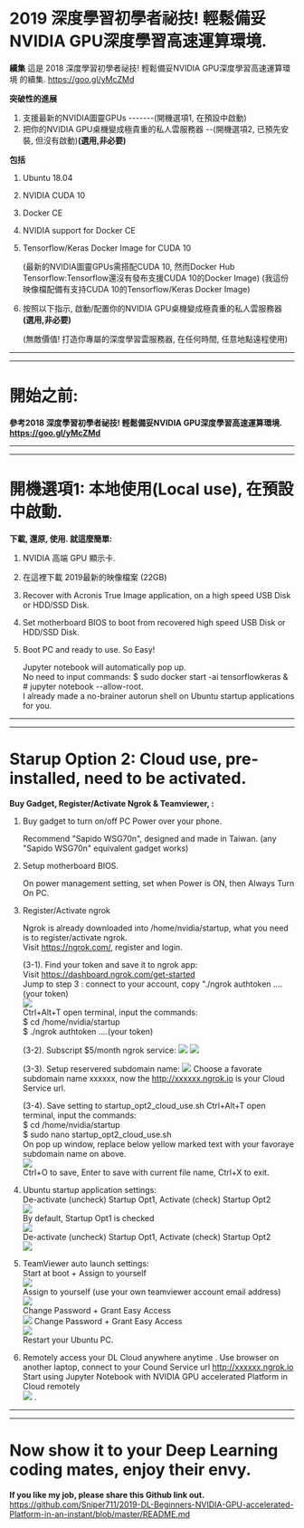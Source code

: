 # 2019 深度學習初學者祕技! 輕鬆備妥NVIDIA GPU深度學習高速運算環境.  
**續集** 這是 2018 深度學習初學者祕技! 輕鬆備妥NVIDIA GPU深度學習高速運算環境 的續集. https://goo.gl/yMcZMd  


**突破性的進展**
1. 支援最新的NVIDIA圖靈GPUs -------(開機選項1, 在預設中啟動)
2. 把你的NVIDIA GPU桌機變成極貴重的私人雲服務器 --(開機選項2, 已預先安裝, 但沒有啟動)**(選用,非必要)**  

**包括**
1. Ubuntu 18.04
2. NVIDIA CUDA 10
3. Docker CE
4. NVIDIA support for Docker CE
5. Tensorflow/Keras Docker Image for CUDA 10

   (最新的NVIDIA圖靈GPUs需搭配CUDA 10, 然而Docker Hub Tensorflow:Tensorflow還沒有發布支援CUDA 10的Docker Image)
   (我這份映像檔配備有支持CUDA 10的Tensorflow/Keras Docker Image)
   
6. 按照以下指示, 啟動/配置你的NVIDIA GPU桌機變成極貴重的私人雲服務器 **(選用,非必要)**  

   (無敵價值! 打造你專屬的深度學習雲服務器, 在任何時間, 任意地點遠程使用)

___
___
# 開始之前:
**參考2018 深度學習初學者祕技! 輕鬆備妥NVIDIA GPU深度學習高速運算環境. https://goo.gl/yMcZMd**
  
___
___
# 開機選項1: 本地使用(Local use), 在預設中啟動.  
**下載, 還原, 使用. 就這麼簡單:** 
1. NVIDIA 高端 GPU 顯示卡.
2. 在這裡下載 2019最新的映像檔案 (22GB) 
3. Recover with Acronis True Image application, on a high speed USB Disk or HDD/SSD Disk.
4. Set motherboard BIOS to boot from recovered high speed USB Disk or HDD/SSD Disk.
5. Boot PC and ready to use. So Easy!

   Jupyter notebook will automatically pop up.  
   No need to input commands: $ sudo docker start -ai tensorflowkeras & # jupyter notebook --allow-root.  
   I already made a no-brainer autorun shell on Ubuntu startup applications for you.  

___
___
# Starup Option 2: Cloud use, pre-installed, need to be activated.  
**Buy Gadget, Register/Activate Ngrok & Teamviewer, :**
1. Buy gadget to turn on/off PC Power over your phone.

   Recommend "Sapido WSG70n", designed and made in Taiwan. (any "Sapido WSG70n" equivalent gadget works)
   
2. Setup motherboard BIOS. 

   On power management setting, set when Power is ON, then Always Turn On PC.

3. Register/Activate ngrok

   Ngrok is already downloaded into /home/nvidia/startup, what you need is to register/activate ngrok.  
   Visit https://ngrok.com/, register and login.  
   
   (3-1). Find your token and save it to ngrok app:  
          Visit https://dashboard.ngrok.com/get-started  
          Jump to step 3 : connect to your account, copy "./ngrok authtoken ....(your token)  
          ![](/photo/2019%200a%20Ngrok%20Step%203%20find%20token.png)  
          Ctrl+Alt+T open terminal, input the commands:  
          $ cd /home/nvidia/startup  
          $ ./ngrok authtoken ....(your token)  
          
   (3-2). Subscript $5/month ngrok service:
          ![](/photo/2019%200b%20Ngrok%20Go%20Reserved%20-%20not%20paid%20yet.png)
          ![](/photo/2019%200c%20Ngrok%20Choose%20Subscription.png)
          
   (3-3). Setup reservered subdomain name:
          ![](/photo/2019%200d%20Ngrok%20Go%20Reserved%20-%20Setup%20after%20paid.png)
          Choose a favorate subdomain name xxxxxx, now the http://xxxxxx.ngrok.io is your Cloud Service url. 
          
   (3-4). Save setting to startup_opt2_cloud_use.sh
          Ctrl+Alt+T open terminal, input the commands:  
          $ cd /home/nvidia/startup  
          $ sudo nano startup_opt2_cloud_use.sh  
          On pop up window, replace below yellow marked text with your favoraye subdomain name on above.  
          ![](/photo/2019%200e%20Ngrok%20-%20update%20startup_opt2_cloud_use%20sh.png)  
          Ctrl+O to save, Enter to save with current file name, Ctrl+X to exit.  
          
3. Ubuntu startup application settings:  
   De-activate (uncheck) Startup Opt1, Activate (check) Startup Opt2  
   ![](/photo/2019%201a%20startup%20applications.png)  
   By default, Startup Opt1 is checked  
   ![](/photo/2019%201b%20startup%20applications%20default.png)  
   De-activate (uncheck) Startup Opt1, Activate (check) Startup Opt2  
   ![](/photo/2019%201c%20startup%20applications%20check%20opt2%20uncheck%20opt1.png)  
   
4. TeamViewer auto launch settings:  
   Start at boot + Assign to yourself  
   ![](/photo/2019%202a%20TeamViewer%20Start%20at%20boot%20and%20Assign%20to%20yourself.png)  
   Assign to yourself (use your own teamviewer account email address)  
   ![](/photo/2019%202b%20TeamViewer%20Assign%20to%20yourself.png)  
   Change Password + Grant Easy Access  
   ![](/photo/2019%202c%20TeamViewer%20Change%20Password%20and%20Grant%20Easy%20Access.png)
   Change Password + Grant Easy Access  
   ![](/photo/2019%202d%20TeamViewer%20Change%20Password%20and%20Grant%20Easy%20Access.png)  
   Restart your Ubuntu PC.

5. Remotely access your DL Cloud anywhere anytime . 
   Use browser on another laptop, connect to your Cound Service url http://xxxxxx.ngrok.io  
   Start using Jupyter Notebook with NVIDIA GPU accelerated Platform in Cloud remotely  
   ![](/photo/2019%203a%20Access%20your%20DL%20Cloud%20anywhere%20anytime.png) . 

___
___
# Now show it to your Deep Learning coding mates, enjoy their envy.
**If you like my job, please share this Github link out.**
https://github.com/Sniper711/2019-DL-Beginners-NVIDIA-GPU-accelerated-Platform-in-an-instant/blob/master/README.md

